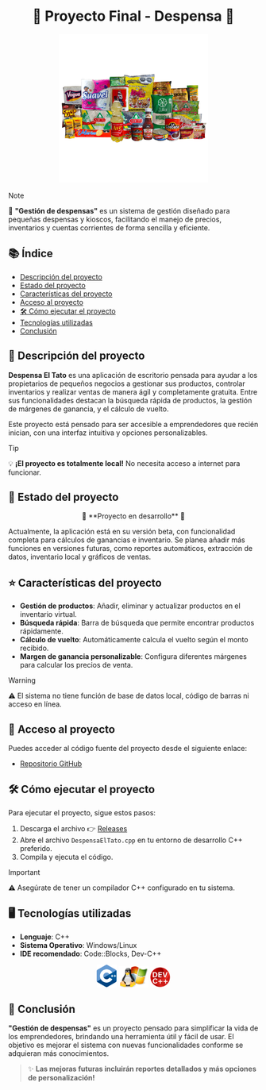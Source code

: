 <h1 align="center">🎉 Proyecto Final - Despensa 🎉</h1>

<div style="text-align: center;">
    <img src="logo.png" alt="Imagen de portada" width="300" />
</div>

> [!NOTE]  
> 📝 **"Gestión de despensas"** es un sistema de gestión diseñado para pequeñas despensas y kioscos, facilitando el manejo de precios, inventarios y cuentas corrientes de forma sencilla y eficiente.

## 📚 Índice

- [Descripción del proyecto](#descripción-del-proyecto)
- [Estado del proyecto](#estado-del-proyecto)
- [Características del proyecto](#características-del-proyecto)
- [Acceso al proyecto](#acceso-al-proyecto)
- [🛠️ Cómo ejecutar el proyecto](#-cómo-ejecutar-el-proyecto)
- [Tecnologías utilizadas](#tecnologías-utilizadas)
- [Conclusión](#conclusión)

## 📖 Descripción del proyecto

**Despensa El Tato** es una aplicación de escritorio pensada para ayudar a los propietarios de pequeños negocios a gestionar sus productos, controlar inventarios y realizar ventas de manera ágil y completamente gratuita. Entre sus funcionalidades destacan la búsqueda rápida de productos, la gestión de márgenes de ganancia, y el cálculo de vuelto.

Este proyecto está pensado para ser accesible a emprendedores que recién inician, con una interfaz intuitiva y opciones personalizables.

> [!TIP]  
> 💡 **¡El proyecto es totalmente local!** No necesita acceso a internet para funcionar.

## 🚧 Estado del proyecto

<p align="center">
🔨 **Proyecto en desarrollo** 🔨
</p>

Actualmente, la aplicación está en su versión beta, con funcionalidad completa para cálculos de ganancias e inventario. Se planea añadir más funciones en versiones futuras, como reportes automáticos, extracción de datos, inventario local y gráficos de ventas.

## ⭐ Características del proyecto

- **Gestión de productos**: Añadir, eliminar y actualizar productos en el inventario virtual.
- **Búsqueda rápida**: Barra de búsqueda que permite encontrar productos rápidamente.
- **Cálculo de vuelto**: Automáticamente calcula el vuelto según el monto recibido.
- **Margen de ganancia personalizable**: Configura diferentes márgenes para calcular los precios de venta.

> [!WARNING]  
> ⚠️ El sistema no tiene función de base de datos local, código de barras ni acceso en línea.

## 🔗 Acceso al proyecto

Puedes acceder al código fuente del proyecto desde el siguiente enlace:

- [Repositorio GitHub](https://github.com/HugoAleOlguin/Gestion_de_Despensas)

## 🛠️ Cómo ejecutar el proyecto

Para ejecutar el proyecto, sigue estos pasos:

1. Descarga el archivo 👉 [Releases](https://github.com/HugoAleOlguin/Gestion_de_Despensas/releases/tag/Programa)
2. Abre el archivo `DespensaElTato.cpp` en tu entorno de desarrollo C++ preferido.
3. Compila y ejecuta el código.

> [!IMPORTANT]  
> ⚠️ Asegúrate de tener un compilador C++ configurado en tu sistema.

## 🖥️ Tecnologías utilizadas

- **Lenguaje**: C++
- **Sistema Operativo**: Windows/Linux
- **IDE recomendado**: Code::Blocks, Dev-C++

<div style="text-align: center;">
    <img src="cpp.png" alt="C++" width="40" />
    <img src="wl.png" alt="Windows/Linux" width="60" />
    <img src="dev.png" alt="Dev-C++" width="40" />
</div>

## 💬 Conclusión

**"Gestión de despensas"** es un proyecto pensado para simplificar la vida de los emprendedores, brindando una herramienta útil y fácil de usar. El objetivo es mejorar el sistema con nuevas funcionalidades conforme se adquieran más conocimientos.

> ✨ **Las mejoras futuras incluirán reportes detallados y más opciones de personalización!**

